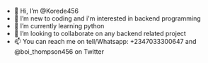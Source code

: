 - 👋 Hi, I’m @Korede456
- 👀 I’m new to coding and i'm interested in backend programming 
- 🌱 I’m currently learning python 
- 💞️ I’m looking to collaborate on any backend related project 
- 📫 You can reach me on tell/Whatsapp: +2347033300647 and @boi_thompson456 on Twitter 

<!---
Korede456/Korede456 is a ✨ special ✨ repository because its `README.md` (this file) appears on your GitHub profile.
You can click the Preview link to take a look at your changes.
--->
